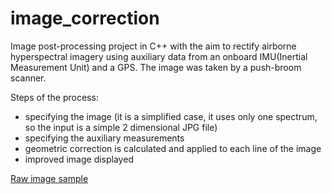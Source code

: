 image_correction
================
Image post-processing project in C++ with the aim to rectify airborne hyperspectral
imagery using auxiliary data from an onboard IMU(Inertial Measurement Unit) and a GPS.
The image was taken by a push-broom scanner.

Steps of the process:
- specifying the image (it is a simplified case, it uses only one spectrum, so the input is a simple 2 dimensional JPG file)
- specifying the auxiliary measurements
- geometric correction is calculated and applied to each line of the image
- improved image displayed

[Raw image sample](https://github.com/boromi/image_correction/blob/master/imu_gps_data/image.png)
